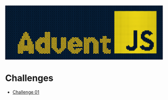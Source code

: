 ![Alt text](<adventjs.png>)

# Challenges
- [Challenge 01](https://github.com/KevinJPC/adventjs/tree/main/challenge-01)

